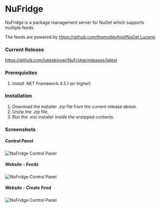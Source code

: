 # NuFridge
NuFridge is a package management server for NuGet which supports multiple feeds.

The feeds are powered by https://github.com/themotleyfool/NuGet.Lucene.

### Current Release
https://github.com/lukeskinner/NuFridge/releases/latest

### Prerequisites
1. Install .NET Framework 4.5.1 (or higher)

### Installation
1. Download the installer .zip file from the current release above.
2. Unzip the .zip file.
3. Run the .msi installer inside the unzipped contents.

### Screenshots
##### Control Panel
![NuFridge Control Panel](https://www.nufridge.com/images/ControlPanel.png)
##### Website - Feeds
![NuFridge Control Panel](https://www.nufridge.com/images/Feeds.png)
##### Website - Create Feed
![NuFridge Control Panel](https://www.nufridge.com/images/CreateFeed.png)